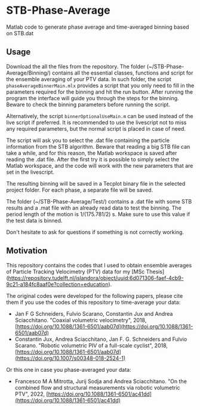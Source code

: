 # STB-Phase-Average
Matlab code to generate phase average and time-averaged binning based on STB.dat

## Usage

Download the all the files from the repository. The folder (~/STB-Phase-Average/Binning/) contains all the essential classes, functions and script for the ensemble averaging of your PTV data. In such folder, the script `phaseAverageBinnerMain.mlx` provides a script that you only need to fill in the parameters required for the binning and hit the run button. After running the program the interface will guide you through the steps for the binning. Beware to check the binning parameters before running the script. 

Alternatively, the script `binnerOptionalUseMain.m` can be used instead of the live script if preferred. It is recommended to use the livescript not to miss any required parameters, but the normal script is placed in case of need. 

The script will ask you to select the .dat file containing the particle information from the STB algorithm. Beware that reading a big STB file can take a while, and for this reason, the Matlab workspace is saved after reading the .dat file. After the first try it is possible to simply select the Matlab workspace, and the code will work with the new parameters that are set in the livescript. 

The resulting binning will be saved in a Tecplot binary file in the selected project folder. For each phase, a separate file will be saved. 

The folder  (~/STB-Phase-Average/Test/) contains a .dat file with some STB results and a .mat file with an already read data to test the binning. The period length of the motion is 1/(175.781/2) s. Make sure to use this value if the test data is binned. 

Don't hesitate to ask for questions if something is not correctly working. 


## Motivation
This repository contains the codes that I used to obtain ensemble averages of Particle Tracking Velocimetry (PTV) data for my [MSc Thesis] (https://repository.tudelft.nl/islandora/object/uuid:6d071306-faef-4cb9-9c21-a184fc8aaf0e?collection=education).

The original codes were developed for the following papers, please cite them if you use the codes of this repository to time-average your data:
- Jan F G Schneiders, Fulvio Scarano, Constantin Jux and Andrea Sciacchitano. "Coaxial volumetric velocimetry", 2018, [https://doi.org/10.1088/1361-6501/aab07d](https://doi.org/10.1088/1361-6501/aab07d)
- Constantin Jux, Andrea Sciacchitano, Jan F. G. Schneiders and Fulvio Scarano. "Robotic volumetric PIV of a full-scale cyclist", 2018, [https://doi.org/10.1088/1361-6501/aab07d](https://doi.org/10.1007/s00348-018-2524-1)

Or this one in case you phase-averaged your data: 

- Francesco M A Mitrotta, Jurij Sodja and Andrea Sciacchitano. "On the combined flow and structural measurements via robotic volumetric PTV", 2022, [https://doi.org/10.1088/1361-6501/ac41dd](https://doi.org/10.1088/1361-6501/ac41dd)
